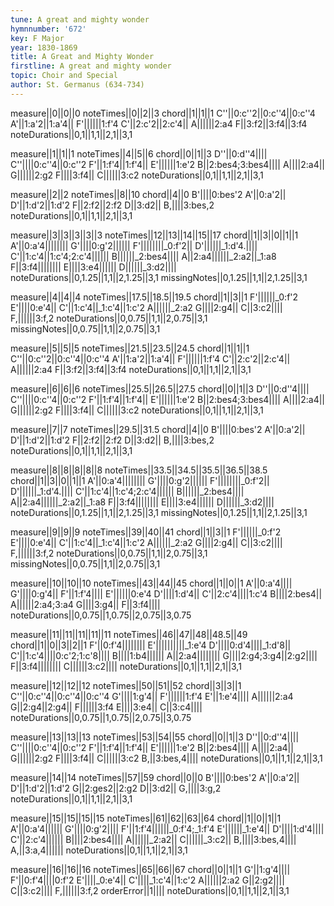 ```yaml
---
tune: A great and mighty wonder
hymnnumber: '672'
key: F Major
year: 1830-1869
title: A Great and Mighty Wonder
firstline: A great and mighty wonder
topic: Choir and Special
author: St. Germanus (634-734)
---
```

measure||0||0||0
noteTimes||0||2||3
chord||1||1||1
C''||0:c''2||0:c''4||0:c''4
A'||1:a'2||1:a'4||
F'||||||1:f'4
C'||2:c'2||2:c'4||
A||||||2:a4
F||3:f2||3:f4||3:f4
noteDurations||0,1||1,1||2,1||3,1

measure||1||1||1
noteTimes||4||5||6
chord||0||1||3
D''||0:d''4||||
C''||||0:c''4||0:c''2
F'||1:f'4||1:f'4||
E'||||||1:e'2
B||2:bes4;3:bes4||||
A||||2:a4||
G||||||2:g2
F||||3:f4||
C||||||3:c2
noteDurations||0,1||1,1||2,1||3,1

measure||2||2
noteTimes||8||10
chord||4||0
B'||||0:bes'2
A'||0:a'2||
D'||1:d'2||1:d'2
F||2:f2||2:f2
D||3:d2||
B,||||3:bes,2
noteDurations||0,1||1,1||2,1||3,1

measure||3||3||3||3||3
noteTimes||12||13||14||15||17
chord||1||3||0||1||1
A'||0:a'4||||||||
G'||||0:g'2||||||
F'||||||||_0:f'2||
D'||||||_1:d'4.||||
C'||1:c'4||1:c'4;2:c'4||||||
B||||||_2:bes4||||
A||2:a4||||||_2:a2||_1:a8
F||3:f4||||||||
E||||3:e4||||||
D||||||_3:d2||||
noteDurations||0,1.25||1,1||2,1.25||3,1
missingNotes||0,1.25||1,1||2,1.25||3,1

measure||4||4||4
noteTimes||17.5||18.5||19.5
chord||1||3||1
F'||||||_0:f'2
E'||||0:e'4||
C'||1:c'4||_1:c'4||1:c'2
A||||||_2:a2
G||||2:g4||
C||3:c2||||
F,||||||3:f,2
noteDurations||0,0.75||1,1||2,0.75||3,1
missingNotes||0,0.75||1,1||2,0.75||3,1

measure||5||5||5
noteTimes||21.5||23.5||24.5
chord||1||1||1
C''||0:c''2||0:c''4||0:c''4
A'||1:a'2||1:a'4||
F'||||||1:f'4
C'||2:c'2||2:c'4||
A||||||2:a4
F||3:f2||3:f4||3:f4
noteDurations||0,1||1,1||2,1||3,1

measure||6||6||6
noteTimes||25.5||26.5||27.5
chord||0||1||3
D''||0:d''4||||
C''||||0:c''4||0:c''2
F'||1:f'4||1:f'4||
E'||||||1:e'2
B||2:bes4;3:bes4||||
A||||2:a4||
G||||||2:g2
F||||3:f4||
C||||||3:c2
noteDurations||0,1||1,1||2,1||3,1

measure||7||7
noteTimes||29.5||31.5
chord||4||0
B'||||0:bes'2
A'||0:a'2||
D'||1:d'2||1:d'2
F||2:f2||2:f2
D||3:d2||
B,||||3:bes,2
noteDurations||0,1||1,1||2,1||3,1

measure||8||8||8||8||8
noteTimes||33.5||34.5||35.5||36.5||38.5
chord||1||3||0||1||1
A'||0:a'4||||||||
G'||||0:g'2||||||
F'||||||||_0:f'2||
D'||||||_1:d'4.||||
C'||1:c'4||1:c'4;2:c'4||||||
B||||||_2:bes4||||
A||2:a4||||||_2:a2||_1:a8
F||3:f4||||||||
E||||3:e4||||||
D||||||_3:d2||||
noteDurations||0,1.25||1,1||2,1.25||3,1
missingNotes||0,1.25||1,1||2,1.25||3,1

measure||9||9||9
noteTimes||39||40||41
chord||1||3||1
F'||||||_0:f'2
E'||||0:e'4||
C'||1:c'4||_1:c'4||1:c'2
A||||||_2:a2
G||||2:g4||
C||3:c2||||
F,||||||3:f,2
noteDurations||0,0.75||1,1||2,0.75||3,1
missingNotes||0,0.75||1,1||2,0.75||3,1

measure||10||10||10
noteTimes||43||44||45
chord||1||0||1
A'||0:a'4||||
G'||||0:g'4||
F'||1:f'4||||
E'||||||0:e'4
D'||||1:d'4||
C'||2:c'4||||1:c'4
B||||2:bes4||
A||||||2:a4;3:a4
G||||3:g4||
F||3:f4||||
noteDurations||0,0.75||1,0.75||2,0.75||3,0.75

measure||11||11||11||11||11
noteTimes||46||47||48||48.5||49
chord||1||0||3||2||1
F'||0:f'4||||||||
E'||||||||||_1:e'4
D'||||0:d'4||||_1:d'8||
C'||1:c'4||||0:c'2;1:c'8||||
B||||1:b4||||||
A||2:a4||||||||
G||||2:g4;3:g4||2:g2||||
F||3:f4||||||||
C||||||3:c2||||
noteDurations||0,1||1,1||2,1||3,1

measure||12||12||12
noteTimes||50||51||52
chord||3||3||1
C''||0:c''4||0:c''4||0:c''4
G'||||1:g'4||
F'||||||1:f'4
E'||1:e'4||||
A||||||2:a4
G||2:g4||2:g4||
F||||||3:f4
E||||3:e4||
C||3:c4||||
noteDurations||0,0.75||1,0.75||2,0.75||3,0.75

measure||13||13||13
noteTimes||53||54||55
chord||0||1||3
D''||0:d''4||||
C''||||0:c''4||0:c''2
F'||1:f'4||1:f'4||
E'||||||1:e'2
B||2:bes4||||
A||||2:a4||
G||||||2:g2
F||||3:f4||
C||||||3:c2
B,||3:bes,4||||
noteDurations||0,1||1,1||2,1||3,1

measure||14||14
noteTimes||57||59
chord||0||0
B'||||0:bes'2
A'||0:a'2||
D'||1:d'2||1:d'2
G||2:ges2||2:g2
D||3:d2||
G,||||3:g,2
noteDurations||0,1||1,1||2,1||3,1

measure||15||15||15||15
noteTimes||61||62||63||64
chord||1||0||1||1
A'||0:a'4||||||
G'||||0:g'2||||
F'||1:f'4||||||_0:f'4;_1:f'4
E'||||||_1:e'4||
D'||||1:d'4||||
C'||2:c'4||||||
B||||2:bes4||||
A||||||_2:a2||
C||||||_3:c2||
B,||||3:bes,4||||
A,||3:a,4||||||
noteDurations||0,1||1,1||2,1||3,1

measure||16||16||16
noteTimes||65||66||67
chord||0||1||1
G'||1:g'4||||
F'||0:f'4||||0:f'2
E'||||_0:e'4||
C'||||_1:c'4||1:c'2
A||||||2:a2
G||2:g2||||
C||3:c2||||
F,||||||3:f,2
orderError||1||||
noteDurations||0,1||1,1||2,1||3,1

